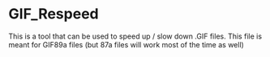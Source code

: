 # GIF_Respeed
This is a tool that can be used to speed up / slow down .GIF files. This file is meant for GIF89a files (but 87a files will work most of the time as well)
